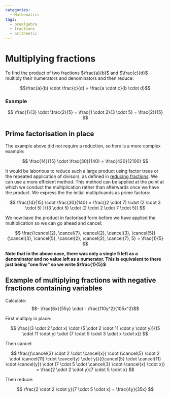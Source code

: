 ```yaml
---
categories:
  - Mathematics
tags:
  - prealgebra
  - fractions
  - arithmetic
---
```


# Multiplying fractions

To find the product of two fractions $\frac{a}{b}$ and $\frac{c}{d}$ multiply
their numerators and denominators and then reduce:

$$\frac{a}{b} \cdot \frac{c}{d} = \frac{a \cdot c}{b \cdot d}$$

### Example

$$
\frac{1}{3} \cdot \frac{2}{5} = \frac{1 \cdot 2}{3 \cdot 5} = \frac{2}{15}
$$

## Prime factorisation in place

The example above did not require a reduction, so here is a more complex
example:

$$
\frac{14}{15} \cdot \frac{30}{140} = \frac{420}{2100}
$$

It would be laborious to reduce such a large product using factor trees or the
repeated application of divisors, as defined in
[reducing fractions](./Reducing_fractions.md). We can use a more efficient
method. This method can be applied at the point at which we conduct the
multiplication rather than afterwards once we have the product. We express the
the initial multiplicands as prime factors:

$$
\frac{14}{15} \cdot \frac{30}{140} = \frac{(2 \cdot 7) \cdot (2 \cdot 3 \cdot 5) }{(3 \cdot 5) \cdot (2 \cdot  2 \cdot 7 \cdot 5)}
$$

We now have the product in factorised form before we have applied the
multiplication so we can go ahead and cancel:

$$
\frac{\cancel{2}, \cancel{7}, \cancel{2}, \cancel{3}, \cancel{5}}{\cancel{3}, \cancel{5}, \cancel{2}, \cancel{2}, \cancel{7}, 5} = \frac{1}{5}
$$

**Note that in the above case, there was only a single 5 left as a denominator
and no value left as a numerator. This is equivalent to there just being "one
five" so we write $\frac{1}{5}$**

## Example of multiplying fractions with negative fractions containing variables

Calculate: $$- \frac{6x}{55y} \cdot - \frac{110y^2}{105x^2}$$

First multiply in place:

$$
\frac{(3 \cdot 2 \cdot x) \cdot (5  \cdot 2 \cdot 11 \cdot y \cdot y)}{(5 \cdot 11 \cdot y) \cdot (7 \cdot 5 \cdot 3 \cdot x \cdot x)}
$$

Then cancel:

$$
\frac{(\cancel{3} \cdot 2 \cdot \cancel{x}) \cdot (\cancel{5}  \cdot 2 \cdot \cancel{11} \cdot \cancel{y} \cdot y)}{(\cancel{5} \cdot \cancel{11} \cdot \cancel{y}) \cdot (7 \cdot 5 \cdot \cancel{3} \cdot \cancel{x} \cdot x)} =
\frac{2  \cdot 2 \cdot y}{7 \cdot 5 \cdot x}
$$

Then reduce:

$$
\frac{2  \cdot 2 \cdot y}{7 \cdot 5 \cdot x} = \frac{4y}{35x}
$$
